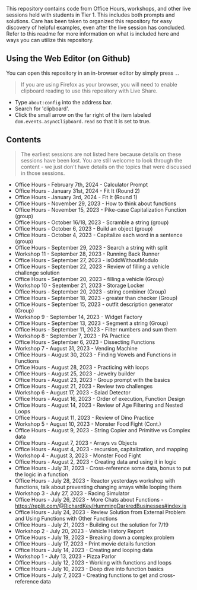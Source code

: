 This repository contains code from Office Hours, workshops, and other live sessions held with students in Tier 1. This includes both prompts and solutions. Care has been taken to organized this repository for easy discovery of helpful examples, even after the live session has concluded. Refer to this readme for more information on what is included here and ways you can utilize this repository.

## Using the Web Editor (on Github)

You can open this repository in an in-browser editor by simply press `.`.

> If you are using Firefox as your browser, you will need to enable clipboard reading to use this repository with Live Share.
* Type `about:config` into the address bar.
* Search for 'clipboard'.
* Click the small arrow on the far right of the item labeled `dom.events.asyncClipboard.read` so that it is set to true.

## Contents

> The earliest sessions are not listed here because details on these sessions have been lost. You are still welcome to look through the content - we just don't have details on the topics that were discussed in those sessions.

* Office Hours - February 7th, 2024 - Calculator Prompt
* Office Hours - January 31st, 2024 - Fit It (Round 2)
* Office Hours - January 3rd, 2024 - Fit It (Round 1)
* Office Hours - November 29, 2023 - How to think about functions
* Office Hours - November 15, 2023 - Pike-case Capitalization Function (group)
* Office Hours - October 16/18, 2023 - Scramble a string (group)
* Office Hours - October 6, 2023 -  Build an object (group)
* Office Hours - October 4, 2023 - Capitalize each word in a sentence (group)
* Office Hours - September 29, 2023 - Search a string with split
* Workshop 11 - September 28, 2023 - Running Back Runner
* Office Hours - September 27, 2023 - isOddWithoutModulo
* Office Hours - September 22, 2023 - Review of filling a vehicle challenge solution
* Office Hours - September 20, 2023 - filling a vehicle (Group)
* Workshop 10 - September 21, 2023 - Storage Locker
* Office Hours - September 20, 2023 - string combiner (Group)
* Office Hours - September 18, 2023 - greater than checker (Group)
* Office Hours - September 15, 2023 - outfit description generator (Group)
* Workshop 9 - September 14, 2023 - Widget Factory
* Office Hours - September 13, 2023 - Segment a string (Group)
* Office Hours - September 11, 2023 - Filter numbers and sum them
* Workshop 8 - September 7, 2023 - PA Practice
* Office Hours - September 6, 2023 - Dissecting Functions
* Workshop 7 - August 31, 2023 - Vending Machine
* Office Hours - August 30, 2023 - Finding Vowels and Functions in Functions
* Office Hours - August 28, 2023 - Practicing with loops
* Office Hours - August 25, 2023 - Jewelry builder
* Office Hours - August 23, 2023 - Group prompt with the basics
* Office Hours - August 21, 2023 - Review two challenges
* Workshop 6 - August 17, 2023 - Salad Detector
* Office Hours - August 16, 2023 - Order of execution, Function Design
* Office Hours - August 14, 2023 - Review of Age Filtering and Nested Loops
* Office Hours - August 11, 2023 - Review of Dino Practice
* Workshop 5 - August 10, 2023 - Monster Food Fight (Cont.)
* Office Hours - August 9, 2023 - String Copier and Primitive vs Complex data
* Office Hours - August 7, 2023 - Arrays vs Objects
* Office Hours - August 4, 2023 - recursion, capitalization, and mapping
* Workshop 4 - August 3, 2023 - Monster Food Fight
* Office Hours - August 2, 2023 - Creating data and using it in logic
* Office Hours - July 31, 2023 - Cross-reference some data, bonus to put the logic in a function
* Office Hours - July 28, 2023 - Reactor yesterdays workshop with functions, talk about preventing changing arrays while looping them
* Workshop 3 - July 27, 2023 - Racing Simulator
* Office Hours - July 26, 2023 - More Chats about Functions - https://replit.com/@RichardKey/HummingDarkredBusinesses#index.js
* Office Hours - July 24, 2023 - Review Solution from External Problem and Using Functions with Other Functions
* Office Hours - July 21, 2023 - Building out the solution for 7/19
* Workshop 2 - July 20, 2023 - Vehicle History Report
* Office Hours - July 19, 2023 - Breaking down a complex problem
* Office Hours - July 17, 2023 - Print movie details function
* Office Hours - July 14, 2023 - Creating and looping data
* Workshop 1 - July 13, 2023 - Pizza Parlor
* Office Hours - July 12, 2023 - Working with functions and loops
* Office Hours - July 10, 2023 - Deep dive into function basics
* Office Hours - July 7, 2023 - Creating functions to get and cross-reference data